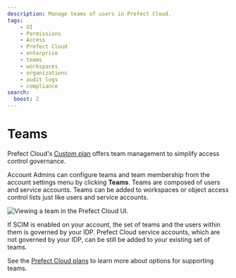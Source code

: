```yaml
---
description: Manage teams of users in Prefect Cloud. 
tags:
    - UI
    - Permissions
    - Access
    - Prefect Cloud
    - enterprise
    - teams
    - workspaces
    - organizations
    - audit logs
    - compliance
search:
  boost: 2
---
```


# Teams <span class="badge cloud"></span></span> <span class="badge custom"></span>

Prefect Cloud's [Custom plan](https://www.prefect.io/pricing) offers team management to simplify access control governance.

Account Admins can configure teams and team membership from the account settings menu by clicking **Teams**.
Teams are composed of users and service accounts.
Teams can be added to workspaces or object access control lists just like users and service accounts.

![Viewing a team in the Prefect Cloud UI.](/img/ui/teams.png)

If SCIM is enabled on your account, the set of teams and the users within them is governed by your IDP.
Prefect Cloud service accounts, which are not governed by your IDP, can be still be added to your existing set of teams.

See the [Prefect Cloud plans](https://www.prefect.io/pricing) to learn more about options for supporting teams.
